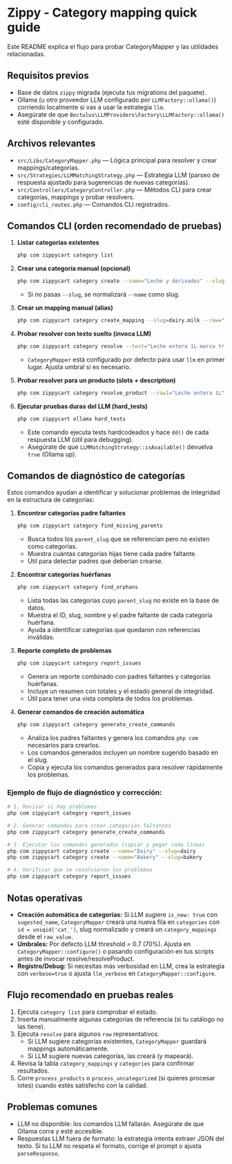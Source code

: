 
# Zippy - Category mapping quick guide

Este README explica el flujo para probar CategoryMapper y las utilidades relacionadas.

## Requisitos previos
- Base de datos `zippy` migrada (ejecuta tus migrations del paquete).
- Ollama (u otro proveedor LLM configurado por `LLMFactory::ollama()`) corriendo localmente si vas a usar la estrategia `llm`.
- Asegúrate de que `Boctulus\LLMProviders\Factory\LLMFactory::ollama()` esté disponible y configurado.

## Archivos relevantes
- `src/Libs/CategoryMapper.php` — Lógica principal para resolver y crear mappings/categorías.
- `src/Strategies/LLMMatchingStrategy.php` — Estrategia LLM (parseo de respuesta ajustado para sugerencias de nuevas categorías).
- `src/Controllers/CategoryController.php` — Métodos CLI para crear categorías, mappings y probar resolvers.
- `config/cli_routes.php` — Comandos CLI registrados.

## Comandos CLI (orden recomendado de pruebas)

1. **Listar categorías existentes**
   ```bash
   php com zippycart category list
   ```

2. **Crear una categoría manual (opcional)**
   ```bash
   php com zippycart category create --name="Leche y derivados" --slug=dairy.milk --parent=dairy
   ```
   - Si no pasas `--slug`, se normalizará `--name` como slug.

3. **Crear un mapping manual (alias)**
   ```bash
   php com zippycart category create_mapping --slug=dairy.milk --raw="Leche entera 1L marca tradicional" --source=mercado
   ```

4. **Probar resolver con texto suelto (invoca LLM)**
   ```bash
   php com zippycart category resolve --text="Leche entera 1L marca tradicional"
   ```
   - `CategoryMapper` está configurado por defecto para usar `llm` en primer lugar. Ajusta umbral si es necesario.

5. **Probar resolver para un producto (slots + description)**
   ```bash
   php com zippycart category resolve_product --raw1="Leche entera 1L" --raw2="" --description="Pack de 6 leches 1L"
   ```

6. **Ejecutar pruebas duras del LLM (hard_tests)**
   ```bash
   php com zippycart ollama hard_tests
   ```
   - Este comando ejecuta tests hardcodeados y hace `dd()` de cada respuesta LLM (útil para debugging).
   - Asegúrate de que `LLMMatchingStrategy::isAvailable()` devuelva `true` (Ollama up).

## Comandos de diagnóstico de categorías

Estos comandos ayudan a identificar y solucionar problemas de integridad en la estructura de categorías:

1. **Encontrar categorías padre faltantes**
   ```bash
   php com zippycart category find_missing_parents
   ```
   - Busca todos los `parent_slug` que se referencian pero no existen como categorías.
   - Muestra cuántas categorías hijas tiene cada padre faltante.
   - Útil para detectar padres que deberían crearse.

2. **Encontrar categorías huérfanas**
   ```bash
   php com zippycart category find_orphans
   ```
   - Lista todas las categorías cuyo `parent_slug` no existe en la base de datos.
   - Muestra el ID, slug, nombre y el padre faltante de cada categoría huérfana.
   - Ayuda a identificar categorías que quedaron con referencias inválidas.

3. **Reporte completo de problemas**
   ```bash
   php com zippycart category report_issues
   ```
   - Genera un reporte combinado con padres faltantes y categorías huérfanas.
   - Incluye un resumen con totales y el estado general de integridad.
   - Útil para tener una vista completa de todos los problemas.

4. **Generar comandos de creación automática**
   ```bash
   php com zippycart category generate_create_commands
   ```
   - Analiza los padres faltantes y genera los comandos `php com` necesarios para crearlos.
   - Los comandos generados incluyen un nombre sugerido basado en el slug.
   - Copia y ejecuta los comandos generados para resolver rápidamente los problemas.

### Ejemplo de flujo de diagnóstico y corrección:

```bash
# 1. Revisar si hay problemas
php com zippycart category report_issues

# 2. Generar comandos para crear categorías faltantes
php com zippycart category generate_create_commands

# 3. Ejecutar los comandos generados (copiar y pegar cada línea)
php com zippycart category create --name="Dairy" --slug=dairy
php com zippycart category create --name="Bakery" --slug=bakery

# 4. Verificar que se resolvieron los problemas
php com zippycart category report_issues
```

## Notas operativas
- **Creación automática de categorías:** Si LLM sugiere `is_new: true` con `sugested_name`, `CategoryMapper` creará una nueva fila en `categories` con `id = uniqid('cat_')`, slug normalizado y creará un `category_mappings` desde el `raw_value`.
- **Umbrales:** Por defecto LLM threshold = 0.7 (70%). Ajusta en `CategoryMapper::configure()` o pasando configuración en tus scripts antes de invocar resolve/resolveProduct.
- **Registro/Debug:** Si necesitas más verbosidad en LLM, crea la estrategia con `verbose=true` o ajusta `llm_verbose` en `CategoryMapper::configure`.

## Flujo recomendado en pruebas reales
1. Ejecuta `category list` para comprobar el estado.
2. Inserta manualmente algunas categorías de referencia (si tu catálogo no las tiene).
3. Ejecuta `resolve` para algunos `raw` representativos.
   - Si LLM sugiere categorías existentes, `CategoryMapper` guardará mappings automáticamente.
   - Si LLM sugiere nuevas categorías, las creará (y mapeará).
4. Revisa la tabla `category_mappings` y `categories` para confirmar resultados.
5. Corre `process_products` o `process_uncategorized` (si quieres procesar lotes) cuando estés satisfecho con la calidad.

## Problemas comunes
- LLM no disponible: los comandos LLM fallarán. Asegúrate de que Ollama corra y esté accesible.
- Respuestas LLM fuera de formato: la estrategia intenta extraer JSON del texto. Si tu LLM no respeta el formato, corrige el prompt o ajusta `parseResponse`.


